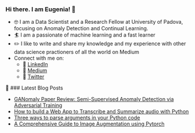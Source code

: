### Hi there. I am Eugenia! 👋

* :nerd_face: I am a Data Scientist and a Research Fellow at University of Padova, focusing on Anomaly Detection and Continual Learning.
* :surfer: I am a passionate of machine learning and a fast learner
* :pencil2: I like to write and share my knowledge and my experience with other data science practioners of all the world on Medium
* Connect with me on:
   * :handbag: [LinkedIn](https://www.linkedin.com/in/eugenia-anello/)
   * :blue_book: [Medium](https://medium.com/@eugenia-anello)
   * :gem: [Twitter](https://twitter.com/AnelloEugenia)

:dart: ### Latest Blog Posts
* [GANomaly Paper Review: Semi-Supervised Anomaly Detection via Adversarial Training](https://towardsdatascience.com/ganomaly-paper-review-semi-supervised-anomaly-detection-via-adversarial-training-a6f7a64a265f)
* [How to build a Web App to Transcribe and Summarize audio with Python](https://towardsdatascience.com/how-to-build-a-web-app-to-transcribe-and-summarize-audio-with-python-dc719cb9e1f5?sk=96f349f866419fe55cd6a1496e740069)
* [Three ways to parse arguments in your Python code](https://towardsdatascience.com/three-ways-to-parse-arguments-in-your-python-code-aba092e8ad73?sk=190d2dfa79c4903959ea8946039d9aa5)
* [A Comprehensive Guide to Image Augmentation using Pytorch](https://towardsdatascience.com/a-comprehensive-guide-to-image-augmentation-using-pytorch-fb162f2444be?sk=cc387c596e7ecc8d6b78c2e86e845f34)
